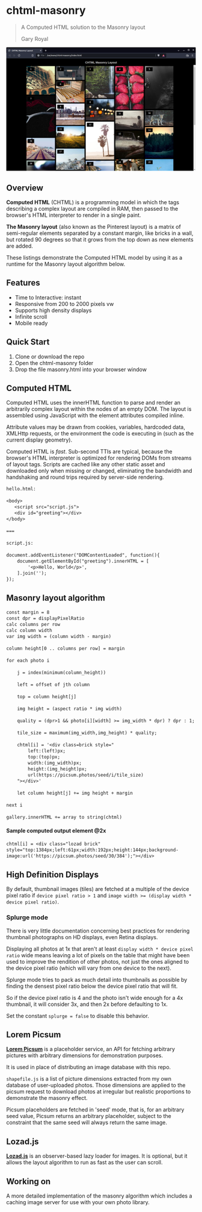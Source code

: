 # chtml-masonry
> A Computed HTML solution to the Masonry layout
> 
> Gary Royal


![screenshot](masonry.png)

## Overview

**Computed HTML** (CHTML) is a programming model in which the tags describing a complex layout are compiled in RAM, then passed to the browser's HTML interpreter to render in a single paint. 

**The Masonry layout** (also known as the Pinterest layout) is a matrix of semi-regular elements separated by a constant margin, like bricks in a wall, but rotated 90 degrees so that it grows from the top down as new elements are added.

These listings demonstrate the Computed HTML model by using it as a runtime for the Masonry layout algorithm below.


## Features 

* Time to Interactive: instant 
* Responsive from 200 to 2000 pixels vw
* Supports high density displays
* Infinite scroll
* Mobile ready


## Quick Start

1. Clone or download the repo
2. Open the chtml-masonry folder
3. Drop the file masonry.html into your browser window


## Computed HTML 

Computed HTML uses the innerHTML function to parse and render an arbitrarily complex layout within the nodes of an empty DOM. The layout is assembled using JavaScript with the element attributes compiled inline. 

Attribute values may be drawn from cookies, variables, hardcoded data, XMLHttp requests, or the environment the code is executing in (such as the current display geometry).  

Computed HTML is _fast_. Sub-second TTIs are typical, because the browser's HTML interpreter is optimized for rendering DOMs from streams of layout tags. Scripts are cached like any other static asset and downloaded only when missing or changed, eliminating the bandwidth and handshaking and round trips required by server-side rendering.   

```
hello.html:

<body>
   <script src="script.js">
   <div id="greeting"></div>
</body>

===

script.js:

document.addEventListener("DOMContentLoaded", function(){
	document.getElementById("greeting").innerHTML = [
		'<p>Hello, World</p>',
	].join('');  
});
```


## Masonry layout algorithm

```
const margin = 8
const dpr = displayPixelRatio
calc columns per row
calc column width
var img width = (column width - margin)

column height[0 .. columns per row] = margin

for each photo i

	j = index(minimum(column_height))
	
	left = offset of jth column
	
	top = column height[j]
	
	img height = (aspect ratio * img width)
	
	quality = (dpr>1 && photo[i][width] >= img_width * dpr) ? dpr : 1;
	
	tile_size = maximum(img_width,img_height) * quality;
	
	chtml[i] = '<div class=brick style="
		left:(left)px; 
		top:(top)px; 
		width:(img_width)px; 
		height:(img_height)px;
		url(https://picsum.photos/seed/i/tile_size)
	"></div>'

	let column height[j] += img height + margin
	
next i

gallery.innerHTML += array to string(chtml)
```

####  Sample computed output element @2x
```
chtml[i] = <div class="lozad brick" 
style="top:1384px;left:61px;width:192px;height:144px;background-
image:url('https://picsum.photos/seed/30/384');"></div>
```


## High Definition Displays

By default, thumbnail images (tiles) are fetched at a multiple of the device pixel ratio if `device pixel ratio > 1` and `image width >= (display width * device pixel ratio)`. 


### Splurge mode

There is very little documentation concerning best practices for rendering thumbnail photographs on HD displays, even Retina displays.

Displaying all photos at 1x that aren't at least `display width * device pixel ratio` wide means leaving a lot of pixels on the table that might have been used to improve the rendition of other photos, not just the ones aligned to the device pixel ratio (which will vary from one device to the next).

Splurge mode tries to pack as much detail into thumbnails as possible by finding the densest pixel ratio below the device pixel ratio that will fit.

So if the device pixel ratio is 4 and the photo isn't wide enough for a 4x thumbnail, it will consider 3x, and then 2x before defaulting to 1x.

Set the constant `splurge = false` to disable this behavior.


## Lorem Picsum 

**[Lorem Picsum](https://picsum.photos/)** is a placeholder service, an API for fetching arbitrary pictures with arbitrary dimensions for demonstration purposes.

It is used in place of distributing an image database with this repo.

`shapefile.js` is a list of picture dimensions extracted from my own database of user-uploaded photos. Those dimensions are applied to the picsum request to download photos at irregular but realistic proportions to demonstrate the masonry effect. 

Picsum placeholders are fetched in 'seed' mode, that is, for an arbitrary seed value, Picsum returns an arbitrary placeholder, subject to the constraint that the same seed will always return the same image.


## Lozad.js

**[Lozad.js](https://github.com/ApoorvSaxena/lozad.js)** is an observer-based lazy loader for images. It is optional, but it allows the layout algorithm to run as fast as the user can scroll. 


## Working on

A more detailed implementation of the masonry algorithm which includes a caching image server for use with your own photo library. 




